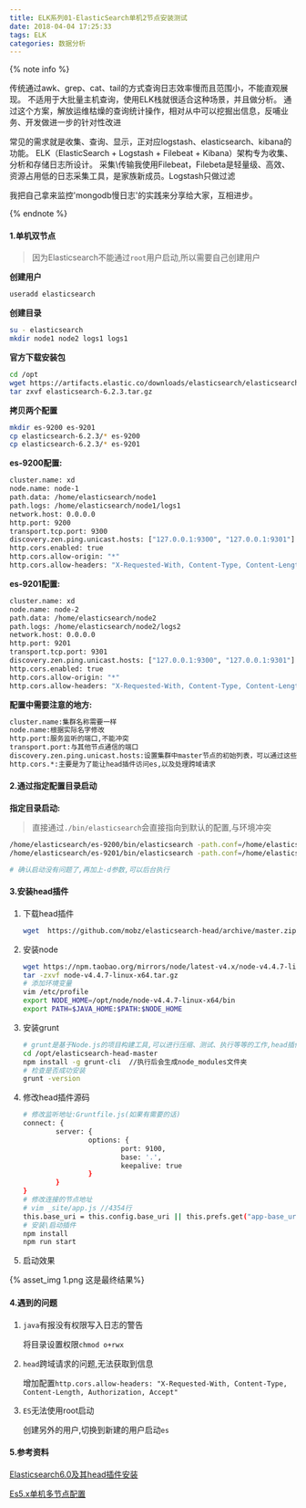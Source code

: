 ```yaml
---
title: ELK系列01-ElasticSearch单机2节点安装测试
date: 2018-04-04 17:25:33
tags: ELK
categories: 数据分析
---
```


{% note info %}

传统通过awk、grep、cat、tail的方式查询日志效率慢而且范围小，不能直观展现。
不适用于大批量主机查询，使用ELK栈就很适合这种场景，并且做分析。
通过这个方案，解放运维枯燥的查询统计操作，相对从中可以挖掘出信息，反哺业务、开发做进一步的针对性改进

常见的需求就是收集、查询、显示，正对应logstash、elasticsearch、kibana的功能。
ELK（ElasticSearch + Logstash + Filebeat + Kibana）架构专为收集、分析和存储日志所设计。
采集\传输我使用Filebeat，Filebeta是轻量级、高效、资源占用低的日志采集工具，是家族新成员。Logstash只做过滤

我把自己拿来监控'mongodb慢日志'的实践来分享给大家，互相进步。

{% endnote %}

<!-- more -->

#### 1.单机双节点

> 因为Elasticsearch不能通过`root`用户启动,所以需要自己创建用户

**创建用户**

```bash
useradd elasticsearch
```

**创建目录**

```bash
su - elasticsearch
mkdir node1 node2 logs1 logs1
```

**官方下载安装包**

```bash
cd /opt
wget https://artifacts.elastic.co/downloads/elasticsearch/elasticsearch-6.2.3.tar.gz
tar zxvf elasticsearch-6.2.3.tar.gz
```

**拷贝两个配置**

```bash
mkdir es-9200 es-9201
cp elasticsearch-6.2.3/* es-9200
cp elasticsearch-6.2.3/* es-9201
```

**es-9200配置:**

```bash
cluster.name: xd 
node.name: node-1
path.data: /home/elasticsearch/node1
path.logs: /home/elasticsearch/node1/logs1
network.host: 0.0.0.0
http.port: 9200
transport.tcp.port: 9300
discovery.zen.ping.unicast.hosts: ["127.0.0.1:9300", "127.0.0.1:9301"]
http.cors.enabled: true  
http.cors.allow-origin: "*"
http.cors.allow-headers: "X-Requested-With, Content-Type, Content-Length, Authorization, Accept"
```

**es-9201配置:**

```bash
cluster.name: xd
node.name: node-2
path.data: /home/elasticsearch/node2
path.logs: /home/elasticsearch/node2/logs2
network.host: 0.0.0.0
http.port: 9201
transport.tcp.port: 9301
discovery.zen.ping.unicast.hosts: ["127.0.0.1:9300", "127.0.0.1:9301"]
http.cors.enabled: true  
http.cors.allow-origin: "*"
http.cors.allow-headers: "X-Requested-With, Content-Type, Content-Length, Authorization, Accept"
```

**配置中需要注意的地方:**

```bash
cluster.name:集群名称需要一样
node.name:根据实际名字修改
http.port:服务监听的端口,不能冲突
transport.port:与其他节点通信的端口
discovery.zen.ping.unicast.hosts:设置集群中master节点的初始列表，可以通过这些节点来自动发现新加入集群的节点
http.cors.*:主要是为了能让head插件访问es,以及处理跨域请求
```

#### 2.通过指定配置目录启动

**指定目录启动:**

> 直接通过`./bin/elasticsearch`会直接指向到默认的配置,与环境冲突

```bash
/home/elasticsearch/es-9200/bin/elasticsearch -path.conf=/home/elasticsearch/node1
/home/elasticsearch/es-9201/bin/elasticsearch -path.conf=/home/elasticsearch/node2

# 确认启动没有问题了,再加上-d参数,可以后台执行
```



#### 3.安装head插件

1. 下载head插件

   ```bash
   wget  https://github.com/mobz/elasticsearch-head/archive/master.zip
   ```

2. 安装node

   ```bash
   wget https://npm.taobao.org/mirrors/node/latest-v4.x/node-v4.4.7-linux-x64.tar.gz
   tar -zxvf node-v4.4.7-linux-x64.tar.gz
   # 添加环境变量
   vim /etc/profile
   export NODE_HOME=/opt/node/node-v4.4.7-linux-x64/bin
   export PATH=$JAVA_HOME:$PATH:$NODE_HOME
   ```


3. 安装grunt

   ```bash
   # grunt是基于Node.js的项目构建工具,可以进行压缩、测试、执行等等的工作,head插件就是通过grunt启动
   cd /opt/elasticsearch-head-master
   npm install -g grunt-cli  //执行后会生成node_modules文件夹
   # 检查是否成功安装
   grunt -version
   ```

4. 修改head插件源码

   ```bash
   # 修改监听地址:Gruntfile.js(如果有需要的话)
   connect: {
           server: {
                   options: {
                           port: 9100,
                           base: '.',
                           keepalive: true
                   }
           }
   }
   # 修改连接的节点地址
   # vim _site/app.js //4354行
   this.base_uri = this.config.base_uri || this.prefs.get("app-base_uri") || "http://45.115.146.22:9201";
   # 安装\启动插件
   npm install
   npm run start
   ```

5. 启动效果

 {% asset_img 1.png 这是最终结果%}




#### 4.遇到的问题

1. `java`有报没有权限写入日志的警告

   将目录设置权限`chmod o+rwx`

2. `head`跨域请求的问题,无法获取到信息

   增加配置`http.cors.allow-headers: "X-Requested-With, Content-Type, Content-Length, Authorization, Accept"`

3. `ES`无法使用root启动

   创建另外的用户,切换到新建的用户启动`es`

#### 5.参考资料

[Elasticsearch6.0及其head插件安装](https://blog.csdn.net/bluetjs/article/details/78734005)

[Es5.x单机多节点配置](http://www.voidcn.com/article/p-xaoghcdd-bqd.html)